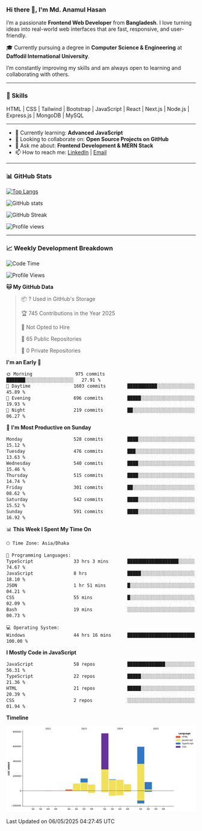 ### Hi there 👋, I'm Md. Anamul Hasan

I’m a passionate **Frontend Web Developer** from **Bangladesh**. I love turning ideas into real-world web interfaces that are fast, responsive, and user-friendly.

🎓 Currently pursuing a degree in **Computer Science & Engineering** at **Daffodil International University**.

I’m constantly improving my skills and am always open to learning and collaborating with others.

---

### 🚀 Skills
HTML | CSS | Tailwind | Bootstrap | JavaScript | React | Next.js | Node.js | Express.js | MongoDB | MySQL 

---

- 🌱 Currently learning: **Advanced JavaScript**
- 👯 Looking to collaborate on: **Open Source Projects on GitHub**
- 💬 Ask me about: **Frontend Development & MERN Stack**
- 📫 How to reach me: [LinkedIn](https://www.linkedin.com/in/mdanamulhasan201) | [Email](mailto:anamulhasan3625@gmail.com)

---

### 📊 GitHub Stats

[![Top Langs](https://github-readme-stats.vercel.app/api/top-langs/?username=mdanamulhasan201&layout=compact)](https://github.com/anuraghazra/github-readme-stats)

![GitHub stats](https://github-readme-stats.vercel.app/api?username=mdanamulhasan201&show_icons=true&count_private=true&theme=tokyonight)

![GitHub Streak](https://streak-stats.demolab.com?user=mdanamulhasan201&theme=tokyonight)

![Profile views](https://gpvc.arturio.dev/mdanamulhasan201)

---

### 📈 Weekly Development Breakdown

<!--START_SECTION:waka-->
![Code Time](http://img.shields.io/badge/Code%20Time-76%20hrs%2027%20mins-blue)

![Profile Views](http://img.shields.io/badge/Profile%20Views-107-blue)

**🐱 My GitHub Data** 

> 📦 ? Used in GitHub's Storage 
 > 
> 🏆 745 Contributions in the Year 2025
 > 
> 🚫 Not Opted to Hire
 > 
> 📜 65 Public Repositories 
 > 
> 🔑 0 Private Repositories 
 > 
**I'm an Early 🐤** 

```text
🌞 Morning                975 commits         ███████░░░░░░░░░░░░░░░░░░   27.91 % 
🌆 Daytime                1603 commits        ███████████░░░░░░░░░░░░░░   45.89 % 
🌃 Evening                696 commits         █████░░░░░░░░░░░░░░░░░░░░   19.93 % 
🌙 Night                  219 commits         ██░░░░░░░░░░░░░░░░░░░░░░░   06.27 % 
```
📅 **I'm Most Productive on Sunday** 

```text
Monday                   528 commits         ████░░░░░░░░░░░░░░░░░░░░░   15.12 % 
Tuesday                  476 commits         ███░░░░░░░░░░░░░░░░░░░░░░   13.63 % 
Wednesday                540 commits         ████░░░░░░░░░░░░░░░░░░░░░   15.46 % 
Thursday                 515 commits         ████░░░░░░░░░░░░░░░░░░░░░   14.74 % 
Friday                   301 commits         ██░░░░░░░░░░░░░░░░░░░░░░░   08.62 % 
Saturday                 542 commits         ████░░░░░░░░░░░░░░░░░░░░░   15.52 % 
Sunday                   591 commits         ████░░░░░░░░░░░░░░░░░░░░░   16.92 % 
```


📊 **This Week I Spent My Time On** 

```text
🕑︎ Time Zone: Asia/Dhaka

💬 Programming Languages: 
TypeScript               33 hrs 3 mins       ███████████████████░░░░░░   74.67 % 
JavaScript               8 hrs               █████░░░░░░░░░░░░░░░░░░░░   18.10 % 
JSON                     1 hr 51 mins        █░░░░░░░░░░░░░░░░░░░░░░░░   04.21 % 
CSS                      55 mins             █░░░░░░░░░░░░░░░░░░░░░░░░   02.09 % 
Bash                     19 mins             ░░░░░░░░░░░░░░░░░░░░░░░░░   00.73 % 

💻 Operating System: 
Windows                  44 hrs 16 mins      █████████████████████████   100.00 % 
```

**I Mostly Code in JavaScript** 

```text
JavaScript               58 repos            ██████████████░░░░░░░░░░░   56.31 % 
TypeScript               22 repos            █████░░░░░░░░░░░░░░░░░░░░   21.36 % 
HTML                     21 repos            █████░░░░░░░░░░░░░░░░░░░░   20.39 % 
CSS                      2 repos             ░░░░░░░░░░░░░░░░░░░░░░░░░   01.94 % 
```



**Timeline**

![Lines of Code chart](https://raw.githubusercontent.com/mdanamulhasan201/mdanamulhasan201/main/assets/bar_graph.png)


 Last Updated on 06/05/2025 04:27:45 UTC
<!--END_SECTION:waka-->
